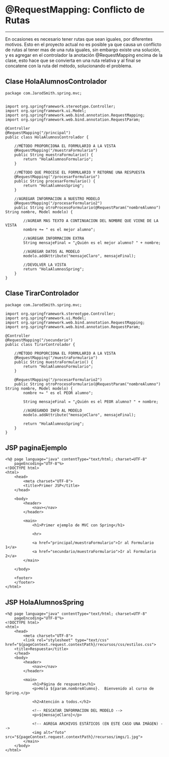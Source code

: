 # @RequestMapping: Conflicto de Rutas

---

En ocasiones es necesario tener rutas que sean iguales, por diferentes motivos.  Esto en el proyecto actual no es posible ya que causa un conflicto de rutas al tener mas de una ruta iguales, sin embargo existe una solución, y es agregar en el controlador la anotación @RequestMapping encima de la clase, esto hace que se convierta en una ruta relativa y al final se concatene con la ruta del método, solucionando el problema.

## Clase HolaAlumnosControlador

    package com.JarodSmith.spring.mvc;


    import org.springframework.stereotype.Controller;
    import org.springframework.ui.Model;
    import org.springframework.web.bind.annotation.RequestMapping;
    import org.springframework.web.bind.annotation.RequestParam;

    @Controller
    @RequestMapping("/principal")
    public class HolaAlumnosControlador {
    
        //MÉTODO PROPORCIONA EL FORMULARIO A LA VISTA
        @RequestMapping("/muestraFormulario")
        public String muestraFormulario() {
            return "HolaAlumnosFormulario";
        }
    
        //MÉTODO QUE PROCESE EL FORMULARIO Y RETORNE UNA RESPUESTA
        @RequestMapping("/procesarFormulario")
        public String procesarFormulario() {
            return "HolaAlumnosSpring";
        }
    
        //AGREGAR INFORMACION A NUESTRO MODELO
        @RequestMapping("/procesarFormulario2")
        public String otroProcesoFormulario(@RequestParam("nombreAlumno") String nombre, Model modelo) {
    
            //AGREAR MAS TEXTO A CONTINUACION DEL NOMBRE QUE VIENE DE LA VISTA
            nombre += " es el mejor alumno";
    
            //AGREGAR INFORMACION EXTRA
            String mensajeFinal = "¿Quién es el mejor alumno? " + nombre;
    
            //AGREGAR DATOS AL MODELO
            modelo.addAttribute("mensajeClaro", mensajeFinal);
    
            //DEVOLVER LA VISTA
            return "HolaAlumnosSpring";
        }
    }

## Clase TirarControlador

    package com.JarodSmith.spring.mvc;

    import org.springframework.stereotype.Controller;
    import org.springframework.ui.Model;
    import org.springframework.web.bind.annotation.RequestMapping;
    import org.springframework.web.bind.annotation.RequestParam;

    @Controller
    @RequestMapping("/secundario")
    public class TirarControlador {
    
        //MÉTODO PROPORCIONA EL FORMULARIO A LA VISTA
        @RequestMapping("/muestraFormulario")
        public String muestraFormulario() {
            return "HolaAlumnosFormulario";
        }

        @RequestMapping("/procesarFormulario2")
        public String otroProcesoFormulario(@RequestParam("nombreAlumno") String nombre, Model modelo) {
            nombre += " es el PEOR alumno";
    
            String mensajeFinal = "¿Quién es el PEOR alumno? " + nombre;
    
            //AGREGANDO INFO AL MODELO
            modelo.addAttribute("mensajeClaro", mensajeFinal);
    
            return "HolaAlumnosSpring";
        }
    }

## JSP paginaEjemplo

    <%@ page language="java" contentType="text/html; charset=UTF-8"
        pageEncoding="UTF-8"%>
    <!DOCTYPE html>
    <html>
        <head>
            <meta charset="UTF-8">
            <title>Primer JSP</title>
        </head>

        <body>
            <header>
                <nav></nav>
            </header>
    
            <main>
                <h1>Primer ejemplo de MVC con Spring</h1>
    
                <hr>
    
                <a href="principal/muestraFormulario">Ir al Formulario 1</a>
                <a href="secundario/muestraFormulario">Ir al Formulario 2</a>
            </main>

        </body>
    
        <footer>
        </footer>
    </html>

## JSP HolaAlumnosSpring

    <%@ page language="java" contentType="text/html; charset=UTF-8"
        pageEncoding="UTF-8"%>
    <!DOCTYPE html>
    <html>
        <head>
            <meta charset="UTF-8">
            <link rel="stylesheet" type="text/css" href="${pageContext.request.contextPath}/recursos/css/estilos.css">
        <title>Respuesta</title>
        </head>
        <body>
            <header>
                <nav></nav>
            </header>
    
            <main>
                <h1>Página de respuesta</h1>
                <p>Hola ${param.nombreAlumno}.  Bienvenido al curso de Spring.</p>
    
                <h2>Atención a todos.</h2>
    
                <!-- RESCATAR INFORMACION DEL MODELO -->
                <p>${mensajeClaro}</p>
    
                <!-- AGREGA ARCHIVOS ESTÁTICOS (EN ESTE CASO UNA IMÁGEN) -->
                <img alt="foto" src="${pageContext.request.contextPath}/recursos/imgs/1.jpg">
            </main>
        </body>
    </html>
